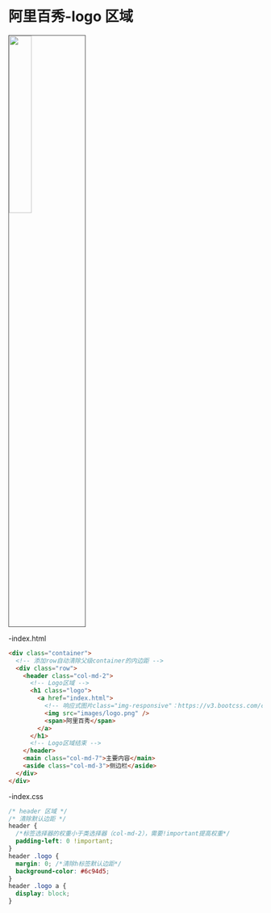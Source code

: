 # 阿里百秀-logo 区域

<img src="/images/mobile/bootstrap/023.png" style="width: 30%; display:inline-block; margin: 0; border:1px solid rgba(0,0,0,0.7);">

-index.html

```html
<div class="container">
  <!-- 添加row自动清除父级container的内边距 -->
  <div class="row">
    <header class="col-md-2">
      <!-- Logo区域 -->
      <h1 class="logo">
        <a href="index.html">
          <!-- 响应式图片class="img-responsive"：https://v3.bootcss.com/css/#helper-classes -->
          <img src="images/logo.png" />
          <span>阿里百秀</span>
        </a>
      </h1>
      <!-- Logo区域结束 -->
    </header>
    <main class="col-md-7">主要内容</main>
    <aside class="col-md-3">侧边栏</aside>
  </div>
</div>
```

-index.css

```css
/* header 区域 */
/* 清除默认边距 */
header {
  /*标签选择器的权重小于类选择器（col-md-2），需要!important提高权重*/
  padding-left: 0 !important;
}
header .logo {
  margin: 0; /*清除h标签默认边距*/
  background-color: #6c94d5;
}
header .logo a {
  display: block;
}
```
